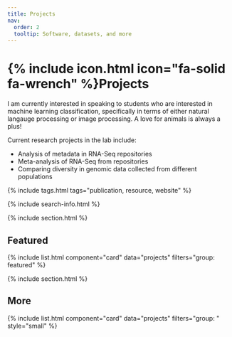 ```yaml
---
title: Projects
nav:
  order: 2
  tooltip: Software, datasets, and more
---
```


# {% include icon.html icon="fa-solid fa-wrench" %}Projects

I am currently interested in speaking to students who are interested in machine learning classification, specifically in terms of either natural langauge processing or image processing. 
A love for animals is always a plus!

Current research projects in the lab include:
- Analysis of metadata in RNA-Seq repositories
- Meta-analysis of RNA-Seq from repositories
- Comparing diversity in genomic data collected from different populations

{% include tags.html tags="publication, resource, website" %}

{% include search-info.html %}

{% include section.html %}

## Featured

{% include list.html component="card" data="projects" filters="group: featured" %}

{% include section.html %}

## More

{% include list.html component="card" data="projects" filters="group: " style="small" %}
